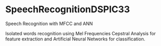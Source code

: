 # SpeechRecognitionDSPIC33
Speech Recognition with MFCC and ANN

Isolated words recognition using Mel Frequencies Cepstral Analysis for feature extraction and Artificial Neural Networks for classification.
